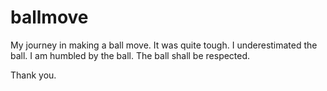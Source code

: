 # ballmove

My journey in making a ball move.
It was quite tough.
I underestimated the ball.
I am humbled by the ball.
The ball shall be respected.

Thank you.
